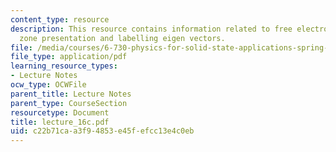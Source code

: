 ```yaml
---
content_type: resource
description: This resource contains information related to free electron in reduced
  zone presentation and labelling eigen vectors.
file: /media/courses/6-730-physics-for-solid-state-applications-spring-2003/c22b71caa3f94853e45fefcc13e4c0eb_lecture_16c.pdf
file_type: application/pdf
learning_resource_types:
- Lecture Notes
ocw_type: OCWFile
parent_title: Lecture Notes
parent_type: CourseSection
resourcetype: Document
title: lecture_16c.pdf
uid: c22b71ca-a3f9-4853-e45f-efcc13e4c0eb
---
```


